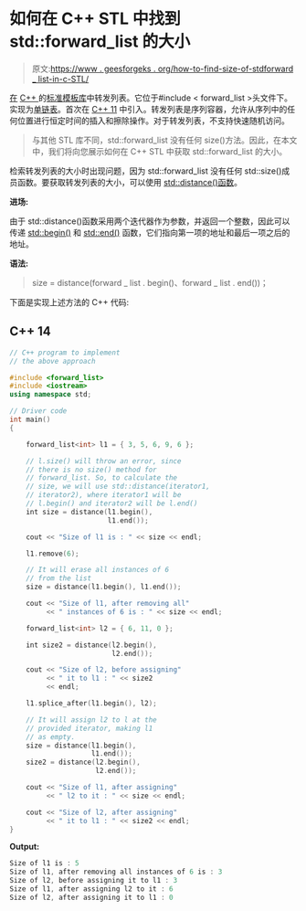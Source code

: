 # 如何在 C++ STL 中找到 std::forward_list 的大小

> 原文:[https://www . geesforgeks . org/how-to-find-size-of-stdforward _ list-in-c-STL/](https://www.geeksforgeeks.org/how-to-find-size-of-stdforward_list-in-c-stl/)

[在](https://www.geeksforgeeks.org/forward-list-c-set-1-introduction-important-functions/) [C++ ](https://www.geeksforgeeks.org/c-plus-plus/) 的[标准模板库](https://www.geeksforgeeks.org/the-c-standard-template-library-stl/)中转发列表。它位于#include < forward_list >头文件下。实现为[单链表](https://www.geeksforgeeks.org/data-structures/linked-list/singly-linked-list/)。首次在 [C++ 11](https://www.geeksforgeeks.org/c-11-vs-c-14-vs-c-17/) 中引入。转发列表是序列容器，允许从序列中的任何位置进行恒定时间的插入和擦除操作。对于转发列表，不支持快速随机访问。

> 与其他 STL 库不同，std::forward_list 没有任何 size()方法。因此，在本文中，我们将向您展示如何在 C++ STL 中获取 std::forward_list 的大小。

检索转发列表的大小时出现问题，因为 std::forward_list 没有任何 std::size()成员函数。要获取转发列表的大小，可以使用 [std::distance()函数](https://www.geeksforgeeks.org/stddistance-in-c/)。

**进场:**

由于 std::distance()函数采用两个迭代器作为参数，并返回一个整数，因此可以传递 [std::begin()](https://www.cplusplus.com/reference/iterator/begin/) 和 [std::end()](https://www.cplusplus.com/reference/iterator/end/) 函数，它们指向第一项的地址和最后一项之后的地址。

**语法:**

> size = distance(forward _ list . begin()、forward _ list . end())；

下面是实现上述方法的 C++ 代码:

## C++ 14

```cpp
// C++ program to implement
// the above approach

#include <forward_list>
#include <iostream>
using namespace std;

// Driver code
int main()
{

    forward_list<int> l1 = { 3, 5, 6, 9, 6 };

    // l.size() will throw an error, since
    // there is no size() method for
    // forward_list. So, to calculate the
    // size, we will use std::distance(iterator1,
    // iterator2), where iterator1 will be
    // l.begin() and iterator2 will be l.end()
    int size = distance(l1.begin(),
                        l1.end());

    cout << "Size of l1 is : " << size << endl;

    l1.remove(6);

    // It will erase all instances of 6
    // from the list
    size = distance(l1.begin(), l1.end());

    cout << "Size of l1, after removing all"
         << " instances of 6 is : " << size << endl;

    forward_list<int> l2 = { 6, 11, 0 };

    int size2 = distance(l2.begin(),
                         l2.end());

    cout << "Size of l2, before assigning"
         << " it to l1 : " << size2
         << endl;

    l1.splice_after(l1.begin(), l2);

    // It will assign l2 to l at the
    // provided iterator, making l1
    // as empty.
    size = distance(l1.begin(),
                    l1.end());
    size2 = distance(l2.begin(),
                     l2.end());

    cout << "Size of l1, after assigning"
         << " l2 to it : " << size << endl;

    cout << "Size of l2, after assigning"
         << " it to l1 : " << size2 << endl;
}
```

**Output:** 

```cpp
Size of l1 is : 5
Size of l1, after removing all instances of 6 is : 3
Size of l2, before assigning it to l1 : 3
Size of l1, after assigning l2 to it : 6
Size of l2, after assigning it to l1 : 0
```
